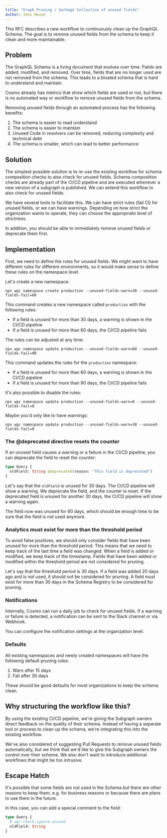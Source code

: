 ```yaml
---
title: "Graph Pruning / Garbage Collection of unused fields"
author: Jens Neuse
---
```


This RFC describes a new workflow to continuously clean up the GraphQL Schema.
The goal is to remove unused fields from the schema to keep it clean and more maintainable.

## Problem

The GraphQL Schema is a living document that evolves over time.
Fields are added, modified, and removed.
Over time, fields that are no longer used are not removed from the schema.
This leads to a bloated schema that is hard to understand and maintain.

Cosmo already has metrics that show which fields are used or not,
but there is no automated way or workflow to remove unused fields from the schema.

Removing unused fields through an automated process has the following benefits:
1. The schema is easier to read understand
2. The schema is easier to maintain
3. Unused Code in resolvers can be removed, reducing complexity and technical debt
4. The schema is smaller, which can lead to better performance

## Solution

The simplest possible solution is to re-use the existing workflow for schema composition checks to also check for unused fields.
Schema composition checks are already part of the CI/CD pipeline and are executed whenever a new version of a subgraph is published.
We can extend this workflow to also check for unused fields.

We have several tools to facilitate this.
We can have strict rules (fail CI) for unused fields, or we can have warnings.
Depending on how strict the organization wants to operate,
they can choose the appropriate level of strictness.

In addition, you should be able to immediately remove unused fields or deprecate them first.

## Implementation

First, we need to define the rules for unused fields.
We might want to have different rules for different environments,
so it would make sense to define these rules on the namespace level.

Let's create a new namespace:

```shell
npx wgc namespace create production --unused-fields-warn=30 --unused-fields-fail=60
```

This command creates a new namespace called `production` with the following rules:
- If a field is unused for more than 30 days, a warning is shown in the CI/CD pipeline
- If a field is unused for more than 60 days, the CI/CD pipeline fails

The rules can be adjusted at any time:

```shell
npx wgc namespace update production --unused-fields-warn=60 --unused-fields-fail=90
```

This command updates the rules for the `production` namespace:
- If a field is unused for more than 60 days, a warning is shown in the CI/CD pipeline
- If a field is unused for more than 90 days, the CI/CD pipeline fails

It's also possible to disable the rules:

```shell
npx wgc namespace update production --unused-fields-warn=0 --unused-fields-fail=0
```

Maybe you'd only like to have warnings:

```shell
npx wgc namespace update production --unused-fields-warn=30 --unused-fields-fail=0
```

### The @deprecated directive resets the counter

If an unused field causes a warning or a failure in the CI/CD pipeline,
you can deprecate the field to reset the counter:

```graphql
type Query {
  oldField: String @deprecated(reason: "This field is deprecated")
}
```

Let's say that the `oldField` is unused for 30 days.
The CI/CD pipeline will show a warning.
We deprecate the field, and the counter is reset.
If the deprecated field is unused for another 30 days,
the CI/CD pipeline will show a warning again.

The field now was unused for 60 days,
which should be enough time to be sure that the field is not used anymore.

### Analytics must exist for more than the threshold period

To avoid false positives, we should only consider fields that have been unused for more than the threshold period.
This means that we need to keep track of the last time a field was changed.
When a field is added or modified, we keep track of the timestamp.
Fields that have been added or modified within the threshold period are not considered for pruning.

Let's say that the threshold period is 30 days.
If a field was added 20 days ago and is not used,
it should not be considered for pruning.
A field must exist for more than 30 days in the Schema Registry to be considered for pruning.

### Notifications

Internally, Cosmo can run a daily job to check for unused fields.
If a warning or failure is detected,
a notification can be sent to the Slack channel or via Webhook.

You can configure the notification settings at the organization level.

### Defaults

All existing namespaces and newly created namespaces will have the following default pruning rules:

1. Warn after 15 days
2. Fail after 30 days

These should be good defaults for most organizations to keep the schema clean.

## Why structuring the workflow like this?

By using the existing CI/CD pipeline, we're giving the Subgraph owners direct feedback on the quality of their schema.
Instead of having a separate tool or process to clean up the schema,
we're integrating this into the existing workflow.

We've also considered of suggesting Pull Requests to remove unused fields automatically,
but we think that we'd like to give the Subgraph owners the control over their schema.
We also don't want to introduce additional workflows that might be too intrusive.

## Escape Hatch

It's possible that some fields are not used in the Schema but there are other reasons to keep them,
e.g. for business reasons or because there are plans to use them in the future.

In this case, you can add a special comment to the field:

```graphql
type Query {
  # wgc-check:ignore-unused
  oldField: String
}
```
